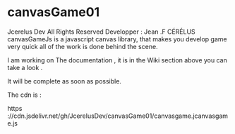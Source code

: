 # canvasGame01

Jcerelus Dev All Rights Reserved Developper : Jean .F CÉRÉLUS
 canvasGameJs is a javascript canvas library,
 that makes you develop game very quick all of the work is done behind the scene. 

I am working on The documentation ,
it is  in the Wiki section above
 you can take a look .

It will be complete as soon as possible.

The cdn is :


https ://cdn.jsdelivr.net/gh/JcerelusDev/canvasGame01/canvasgame.jcanvasgame.js




